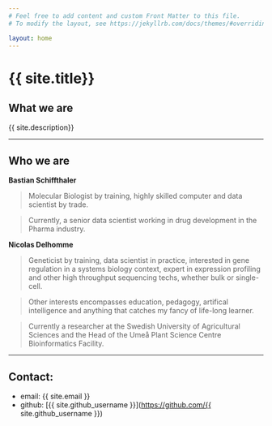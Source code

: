 ```yaml
---
# Feel free to add content and custom Front Matter to this file.
# To modify the layout, see https://jekyllrb.com/docs/themes/#overriding-theme-defaults

layout: home
---
```


# {{ site.title}}

## What we are

{{ site.description}}

---

## Who we are

**Bastian Schiffthaler**

>Molecular Biologist by training, highly skilled computer and data scientist by trade.

>Currently, a senior data scientist working in drug development in the Pharma industry.

**Nicolas Delhomme**

>Geneticist by training, data scientist in practice, interested in gene regulation in a systems biology context, expert in expression profiling and other high throughput sequencing techs, whether bulk or single-cell.

>Other interests encompasses education, pedagogy, artifical intelligence and anything that catches my fancy of life-long learner.

>Currently a researcher at the Swedish University of Agricultural Sciences and the Head of the Umeå Plant Science Centre Bioinformatics Facility.

---

## Contact: 

* email: {{ site.email }}
* github: [{{ site.github_username }}](https://github.com/{{ site.github_username }})
